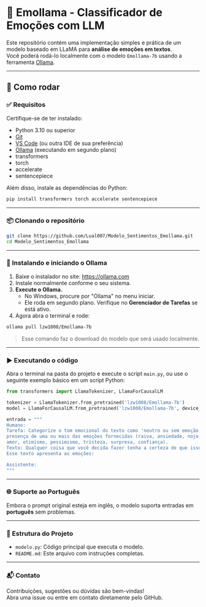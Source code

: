 # 🧠 Emollama - Classificador de Emoções com LLM

Este repositório contém uma implementação simples e prática de um modelo baseado em LLaMA para **análise de emoções em textos**.  
Você poderá rodá-lo localmente com o modelo `Emollama-7b` usando a ferramenta [Ollama](https://ollama.com).

---

## 🚀 Como rodar

### ✅ Requisitos

Certifique-se de ter instalado:

- Python 3.10 ou superior
- [Git](https://git-scm.com/)
- [VS Code](https://code.visualstudio.com/) (ou outra IDE de sua preferência)
- [Ollama](https://ollama.com) (executando em segundo plano)
- transformers
- torch
- accelerate
- sentencepiece

Além disso, instale as dependências do Python:

```bash
pip install transformers torch accelerate sentencepiece
```

---

### 📦 Clonando o repositório

```bash
git clone https://github.com/Lual007/Modelo_Sentimentos_Emollama.git
cd Modelo_Sentimentos_Emollama
```

---

### 🧠 Instalando e iniciando o Ollama

1. Baixe o instalador no site: https://ollama.com
2. Instale normalmente conforme o seu sistema.
3. **Execute o Ollama.**
   - No Windows, procure por "Ollama" no menu iniciar.
   - Ele roda em segundo plano. Verifique no **Gerenciador de Tarefas** se está ativo.
4. Agora abra o terminal e rode:

```bash
ollama pull lzw1008/Emollama-7b
```

> Esse comando faz o download do modelo que será usado localmente.

---

### ▶️ Executando o código

Abra o terminal na pasta do projeto e execute o script `main.py`, ou use o seguinte exemplo básico em um script Python:

```python
from transformers import LlamaTokenizer, LlamaForCausalLM

tokenizer = LlamaTokenizer.from_pretrained('lzw1008/Emollama-7b')
model = LlamaForCausalLM.from_pretrained('lzw1008/Emollama-7b', device_map='auto')

entrada = """
Humano:
Tarefa: Categorize o tom emocional do texto como 'neutro ou sem emoção' ou identifique a 
presença de uma ou mais das emoções fornecidas (raiva, ansiedade, nojo, medo, alegria, 
amor, otimismo, pessimismo, tristeza, surpresa, confiança).
Texto: Qualquer coisa que você decida fazer tenha a certeza de que isso te faz feliz.  
Esse texto apresenta as emoções:

Assistente:
"""

```

---

### 🌐 Suporte ao Português

Embora o prompt original esteja em inglês, o modelo suporta entradas em **português** sem problemas.

---

### 📁 Estrutura do Projeto

- `modelo.py`: Código principal que executa o modelo.
- `README.md`: Este arquivo com instruções completas.

---

### 📬 Contato

Contribuições, sugestões ou dúvidas são bem-vindas!  
Abra uma issue ou entre em contato diretamente pelo GitHub.
